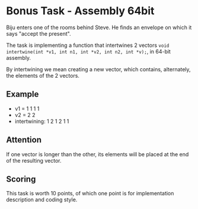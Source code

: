 # Bonus Task - Assembly 64bit

Biju enters one of the rooms behind Steve. He finds an envelope on which it says "accept the present".

The task is implementing a function that intertwines 2 vectors `void intertwine(int *v1, int n1, int *v2, int n2, int *v);`, in 64-bit assembly.

By intertwining we mean creating a new vector, which contains, alternately, the elements of the 2 vectors.

## Example
- v1 = 1 1 1 1
- v2 = 2 2
- intertwining: 1 2 1 2 1 1

## Attention
If one vector is longer than the other, its elements will be placed at the end of the resulting vector.

## Scoring
This task is worth 10 points, of which one point is for implementation description and coding style.
